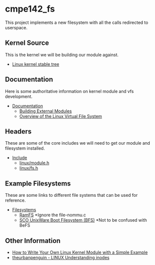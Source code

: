 # cmpe142_fs
This project implements a new filesystem with all the calls redirected to userspace.

## Kernel Source
This is the kernel we will be building our module against.
* [Linux kernel stable tree](https://git.kernel.org/cgit/linux/kernel/git/stable/linux-stable.git/tree/)

## Documentation
Here is some authoritative information on kernel module and vfs development.
* [Documentation](https://git.kernel.org/cgit/linux/kernel/git/stable/linux-stable.git/tree/Documentation)
  * [Building External Modules](https://git.kernel.org/cgit/linux/kernel/git/stable/linux-stable.git/tree/Documentation/kbuild/modules.txt)
  * [Overview of the Linux Virtual File System](https://git.kernel.org/cgit/linux/kernel/git/stable/linux-stable.git/tree/Documentation/filesystems/vfs.txt)

## Headers
These are some of the core includes we will need to get our module and filesystem installed.
* [Include](https://git.kernel.org/cgit/linux/kernel/git/stable/linux-stable.git/tree/include)
  * [linux/module.h](https://git.kernel.org/cgit/linux/kernel/git/stable/linux-stable.git/tree/include/linux/module.h)
  * [linux/fs.h](https://git.kernel.org/cgit/linux/kernel/git/stable/linux-stable.git/tree/include/linux/fs.h)

## Example Filesystems
These are some links to different file systems that can be used for reference.
* [Filesystems](https://git.kernel.org/cgit/linux/kernel/git/stable/linux-stable.git/tree/fs)
  * [RamFS](https://git.kernel.org/cgit/linux/kernel/git/stable/linux-stable.git/tree/fs/ramfs) *Ignore the file-nommu.c
  * [SCO UnixWare Boot Filesystem (BFS)](https://git.kernel.org/cgit/linux/kernel/git/stable/linux-stable.git/tree/fs/bfs) *Not to be confused with BeFS

## Other Information
* [How to Write Your Own Linux Kernel Module with a Simple Example](http://www.thegeekstuff.com/2013/07/write-linux-kernel-module/)
* [theurbanpenguin - LINUX Understanding inodes](https://www.youtube.com/watch?v=_6VJ8WfWI4k)
